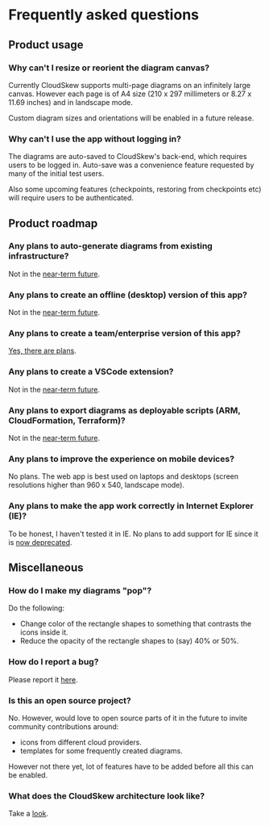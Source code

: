 # Frequently asked questions

## Product usage

### Why can't I resize or reorient the diagram canvas?

Currently CloudSkew supports multi-page diagrams on an infinitely large canvas. However each page is of A4 size (210 x 297 millimeters or 8.27 x 11.69 inches) and in landscape mode.

Custom diagram sizes and orientations will be enabled in a future release.

### Why can't I use the app without logging in?

The diagrams are auto-saved to CloudSkew's back-end, which requires users to be logged in. Auto-save was a convenience feature requested by many of the initial test users.

Also some upcoming features (checkpoints, restoring from checkpoints etc) will require users to be authenticated.

## Product roadmap

### Any plans to auto-generate diagrams from existing infrastructure?

Not in the [near-term future](./features.md#planned-features).

### Any plans to create an offline (desktop) version of this app?

Not in the [near-term future](./features.md#planned-features).

### Any plans to create a team/enterprise version of this app?

[Yes, there are plans](./features.md#planned-features).

### Any plans to create a VSCode extension?

Not in the [near-term future](./features.md#planned-features).

### Any plans to export diagrams as deployable scripts (ARM, CloudFormation, Terraform)?

Not in the [near-term future](./features.md#planned-features).

### Any plans to improve the experience on mobile devices?

No plans. The web app is best used on laptops and desktops (screen resolutions higher than 960 x 540, landscape mode).

### Any plans to make the app work correctly in Internet Explorer (IE)?

To be honest, I haven't tested it in IE. No plans to add support for IE since it is [now deprecated](https://support.microsoft.com/en-in/help/17454/lifecycle-faq-internet-explorer).

## Miscellaneous

### How do I make my diagrams "pop"?

Do the following:

* Change color of the rectangle shapes to something that contrasts the icons inside it.
* Reduce the opacity of the rectangle shapes to (say) 40% or 50%.

### How do I report a bug?

Please report it [here](https://github.com/cloudskew/cloudskew/issues/new/choose).

### Is this an open source project?

No. However, would love to open source parts of it in the future to invite community contributions around:

* icons from different cloud providers.
* templates for some frequently created diagrams.

However not there yet, lot of features have to be added before all this can be enabled.

### What does the CloudSkew architecture look like?

Take a [look](../about/cloudskew-architecture.md).
